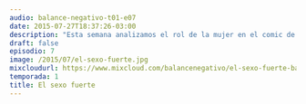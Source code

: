 ```yaml
---
audio: balance-negativo-t01-e07
date: 2015-07-27T18:37:26-03:00
description: "Esta semana analizamos el rol de la mujer en el comic de superhéroes desde sus orígenes hasta el presente; cómo el medio refleja una visión de la sociedad y su evolución (o no) a lo largo de la Historia. ¡Prometemos no babearnos!"
draft: false
episodio: 7
image: /2015/07/el-sexo-fuerte.jpg
mixcloudurl: https://www.mixcloud.com/balancenegativo/el-sexo-fuerte-balance-negativo-t01-e07/
temporada: 1
title: El sexo fuerte
---
```


